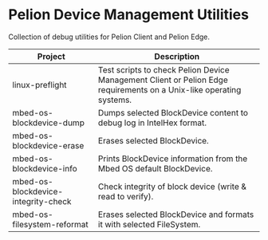 # Pelion Device Management Utilities

Collection of debug utilities for Pelion Client and Pelion Edge.


| Project | Description |
| ------- | ----------- |
| linux-preflight | Test scripts to check Pelion Device Management Client or Pelion Edge requirements on a Unix-like operating systems. |
| mbed-os-blockdevice-dump | Dumps selected BlockDevice content to debug log in IntelHex format. |
| mbed-os-blockdevice-erase | Erases selected BlockDevice. |
| mbed-os-blockdevice-info | Prints BlockDevice information from the Mbed OS default BlockDevice. |
| mbed-os-blockdevice-integrity-check | Check integrity of block device (write & read to verify). |
| mbed-os-filesystem-reformat | Erases selected BlockDevice and formats it with selected FileSystem. |
